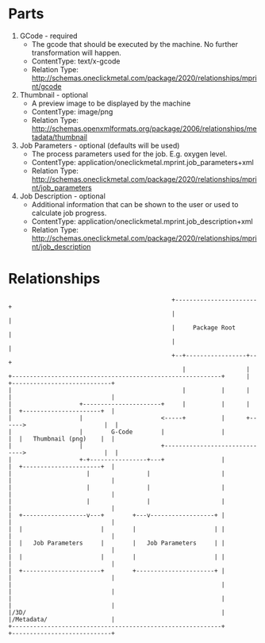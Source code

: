 # Parts

1. GCode - required
    - The gcode that should be executed by the machine. No further transformation will happen.
    - ContentType: text/x-gcode
    - Relation Type: http://schemas.oneclickmetal.com/package/2020/relationships/mprint/gcode
2. Thumbnail - optional
    - A preview image to be displayed by the machine
    - ContentType: image/png
    - Relation Type: http://schemas.openxmlformats.org/package/2006/relationships/metadata/thumbnail
3. Job Parameters - optional (defaults will be used)
    - The process parameters used for the job. E.g. oxygen level.
    - ContentType: application/oneclickmetal.mprint.job_parameters+xml
    - Relation Type: http://schemas.oneclickmetal.com/package/2020/relationships/mprint/job_parameters
4. Job Description - optional
    - Additional information that can be shown to the user or used to calculate job progress.
    - ContentType: application/oneclickmetal.mprint.job_description+xml
    - Relation Type: http://schemas.oneclickmetal.com/package/2020/relationships/mprint/job_description


# Relationships

```
                                              +-----------------------+
                                              |                       |
                                              |     Package Root      |
                                              |                       |
                                              +--+-----------------+--+
                                                 |                 |
+-----------------------------------------------------------+      |   +----------------------------+
|                                                |          |      |   |                            |
|                   +----------------------+     |          |      |   |  +----------------------+  |
|                   |                      <-----+          |      +------>                      |  |
|                   |        G-Code        |                |          |  |   Thumbnail (png)    |  |
|                   |                      +------------------------------>                      |  |
|                   +-+----------------+---+                |          |  +----------------------+  |
|                     |                |                    |          |                            |
|                     |                |                    |          |                            |
|                     |                |                    |          |                            |
|  +------------------v---+        +---v------------------+ |          |                            |
|  |                      |        |                      | |          |                            |
|  |   Job Parameters     |        |   Job Parameters     | |          |                            |
|  |                      |        |                      | |          |                            |
|  +----------------------+        +----------------------+ |          |                            |
|                                                           |          |                            |
|                                                           |          |                            |
|/3D/                                                       |          |/Metadata/                  |
+-----------------------------------------------------------+          +----------------------------+
```